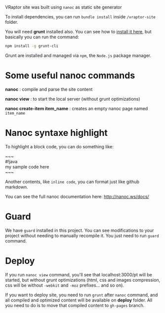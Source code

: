 VRaptor site was built using `nanoc` as static site generator

To install dependencies, you can run `bundle install` inside `/vraptor-site` folder.

You will need **grunt** installed also. You can see how to [install it here](http://gruntjs.com/getting-started), but basically you can run the command:

```bash
npm install -g grunt-cli
```

Grunt are installed and managed via `npm`, the `Node.js` package manager.

# Some useful nanoc commands

**nanoc** : compile and parse the site content

**nanoc view** : to start the local server (without grunt optimizations)

**nanoc create-item item_name** : creates an empty nanoc page named `item_name`


# Nanoc syntaxe highlight

To highlight a block code, you can do something like:


\~~~ <br/>
\#!java <br/>
	my sample code here <br/>
\~~~


Another contents, like `inline code`, you can format just like github markdown.

You can see the full nanoc documentation here: http://nanoc.ws/docs/

# Guard

We have `guard` installed in this project. You can see modifications to your project without needing to manually recompile it. You just need to run `guard` command.

# Deploy

If you run `nanoc view` command, you'll see that localhost:3000/pt will be started, but without grunt optimizations (html, css and images compression, css will be without `-webkit` and `-moz` prefixes... and so on).

If you want to deploy site, you need to run `grunt` after `nanoc` command, and all compiled and optimized content will be available on **deploy** folder. All you need to do is to move that compiled content to `gh-pages` branch.


